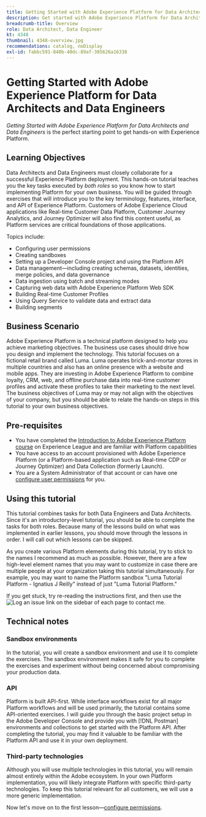 ```yaml
---
title: Getting Started with Adobe Experience Platform for Data Architects and Data Engineers
description: Get started with Adobe Experience Platform for Data Architects and Data Engineers.
breadcrumb-title: Overview
role: Data Architect, Data Engineer
kt: 4348
thumbnail: 4348-overview.jpg
recommendations: catalog, noDisplay
exl-id: fabbc591-840b-40dc-89af-305626a16338
---
```

# Getting Started with Adobe Experience Platform for Data Architects and Data Engineers

<!--5min-->

_Getting Started with Adobe Experience Platform for Data Architects and Data Engineers_ is the perfect starting point to get hands-on with Experience Platform.


<!--How do we address ETL-->

## Learning Objectives

Data Architects and Data Engineers must closely collaborate for a successful Experience Platform deployment. This hands-on tutorial teaches you the key tasks executed by _both roles_ so you know how to start implementing Platform for your own business. You will be guided through exercises that will introduce you to the key terminology, features, interface, and API of Experience Platform. Customers of Adobe Experience Cloud applications like Real-time Customer Data Platform, Customer Journey Analytics, and Journey Optimizer will also find this content useful, as Platform services are critical foundations of those applications.

Topics include: 

* Configuring user permissions
* Creating sandboxes
* Setting up a Developer Console project and using the Platform API
* Data management&mdash;including creating schemas, datasets, identities, merge policies, and data governance
* Data ingestion using batch and streaming modes
* Capturing web data with Adobe Experience Platform Web SDK
* Building Real-time Customer Profiles
* Using Query Service to validate data and extract data
* Building segments

## Business Scenario

Adobe Experience Platform is a technical platform designed to help you achieve marketing objectives. The business use cases should drive how you design and implement the technology. This tutorial focuses on a fictional retail brand called Luma. Luma operates brick-and-mortar stores in multiple countries and also has an online presence with a website and mobile apps. They are investing in Adobe Experience Platform to combine loyalty, CRM, web, and offline purchase data into real-time customer profiles and activate these profiles to take their marketing to the next level. The business objectives of Luma may or may not align with the objectives of your company, but you should be able to relate the hands-on steps in this tutorial to your own business objectives.

## Pre-requisites

* You have completed the [Introduction to Adobe Experience Platform course](https://experienceleague.adobe.com/?recommended=ExperiencePlatform-U-1-2020.1) on Experience League and are familiar with Platform capabilities
* You have access to an account provisioned with Adobe Experience Platform (or a Platform-based application such as Real-time CDP or Journey Optimizer) and Data Collection (formerly Launch).  
* You are a System Administrator of that account or can have one [configure user permissions](configure-permissions.md) for you.

## Using this tutorial

This tutorial combines tasks for both Data Engineers and Data Architects. Since it's an introductory-level tutorial, you should be able to complete the tasks for both roles. Because many of the lessons build on what was implemented in earlier lessons, you should move through the lessons in order. I will call out which lessons can be skipped.

As you create various Platform elements during this tutorial, try to stick to the names I recommend as much as possible. However, there are a few high-level element names that you may want to customize in case there are multiple people at your organization taking this tutorial simultaneously. For example, you may want to name the Platform sandbox "Luma Tutorial Platform - Ignatius J Reilly" instead of just "Luma Tutorial Platform."

If you get stuck, try re-reading the instructions first, and then use the ![Log an issue](https://experienceleague.adobe.com/assets/img/feedback.svg) link on the sidebar of each page to contact me. 

## Technical notes

### Sandbox environments

In the tutorial, you will create a sandbox environment and use it to complete the exercises. The sandbox environment makes it safe for you to complete the exercises and experiment without being concerned about compromising your production data.

### API

Platform is built API-first. While interface workflows exist for all major Platform workflows and will be used primarily, the tutorial contains some API-oriented exercises. I will guide you through the basic project setup in the Adobe Developer Console and provide you with [!DNL Postman] environments and collections to get started with the Platform API. After completing the tutorial, you may find it valuable to be familiar with the Platform API and use it in your own deployment.

### Third-party technologies

Although you will use multiple technologies in this tutorial, you will remain almost entirely within the Adobe ecosystem. In your own Platform implementation, you will likely integrate Platform with specific third-party technologies. To keep this tutorial relevant for all customers, we will use a more generic implementation. 

Now let's move on to the first lesson&mdash;[configure permissions](configure-permissions.md).
